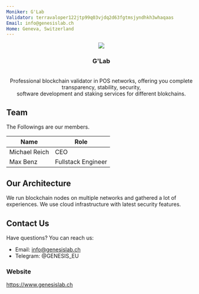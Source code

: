 ```yaml
---
Moniker: G'Lab
Validator: terravaloper122jtp99q03vjdq2d63fgtmsjyndhkh3whaqaas
Email: info@genesislab.ch
Home: Geneva, Switzerland
---
```


<p align="center">
<img src="https://github.com/g3n3s1sl4b/validator-profiles/raw/g3n3s1sl4b/validators/terravaloper122jtp99q03vjdq2d63fgtmsjyndhkh3whaqaas/logo.png">
</p>
<h3 align="center">G'Lab</h3>
<p align="center">
<br>
Professional blockchain validator in POS networks, offering you complete transparency, stability, security,
<br>
software development and staking services for different blokchains.
</p>

## Team

The Followings are our members.

| Name            | Role               |
| --------------- | ------------------ |
| Michael Reich   | CEO                |
| Max Benz        | Fullstack Engineer |

## Our Architecture
We run blockchain nodes on multiple networks and gathered a lot of experiences.
We use cloud infrastructure with latest security features.

## Contact Us

Have questions? You can reach us:

- Email: info@genesislab.ch
- Telegram: @GENESIS_EU

### Website

https://www.genesislab.ch
